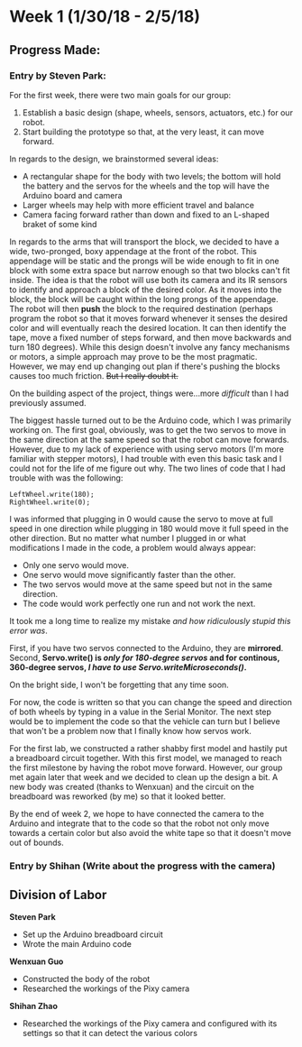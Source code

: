 # Week 1 (1/30/18 - 2/5/18)

## Progress Made:

### Entry by Steven Park:
For the first week, there were two main goals for our group: 
1. Establish a basic design (shape, wheels, sensors, actuators, etc.) for our robot.
2. Start building the prototype so that, at the very least, it can move forward.

In regards to the design, we brainstormed several ideas:
- A rectangular shape for the body with two levels; the bottom will hold the battery and the servos for the wheels and the top will have the Arduino board and camera
- Larger wheels may help with more efficient travel and balance
- Camera facing forward rather than down and fixed to an L-shaped braket of some kind

In regards to the arms that will transport the block, we decided to have a wide, two-pronged, boxy appendage at the front of the robot.
This appendage will be static and the prongs will be wide enough to fit in one block with some extra space but narrow enough so that two blocks can't fit inside.
The idea is that the robot will use both its camera and its IR sensors to identify and approach a block of the desired color.
As it moves into the block, the block will be caught within the long prongs of the appendage. 
The robot will then **push** the block to the required destination (perhaps program the robot so that it moves forward whenever it senses the desired color and will eventually reach the desired location. It can then identify the tape, move a fixed number of steps forward, and then move backwards and turn 180 degrees).
While this design doesn't involve any fancy mechanisms or motors, a simple approach may prove to be the most pragmatic.
However, we may end up changing out plan if there's pushing the blocks causes too much friction. ~~But I really doubt it.~~

On the building aspect of the project, things were...more *difficult* than I had previously assumed.

The biggest hassle turned out to be the Arduino code, which I was primarily working on. 
The first goal, obviously, was to get the two servos to move in the same direction at the same speed so that the robot can move forwards.
However, due to my lack of experience with using servo motors (I'm more familiar with stepper motors), I had trouble with even this basic task and I could not for the life of me figure out why.
The two lines of code that I had trouble with was the following:

```
LeftWheel.write(180);
RightWheel.write(0);
```

I was informed that plugging in 0 would cause the servo to move at full speed in one direction while plugging in 180 would move it full speed in the other direction.
But no matter what number I plugged in or what modifications I made in the code, a problem would always appear:
- Only one servo would move.
- One servo would move significantly faster than the other.
- The two servos would move at the same speed but not in the same direction.
- The code would work perfectly one run and not work the next.

It took me a long time to realize my mistake *and how ridiculously stupid this error was*.

First, if you have two servos connected to the Arduino, they are **mirrored**.
Second, **Servo.write() is _only for 180-degree servos_ and for continous, 360-degree servos, _I have to use Servo.writeMicroseconds()_.**

On the bright side, I won't be forgetting that any time soon.

For now, the code is written so that you can change the speed and direction of both wheels by typing in a value in the Serial Monitor.
The next step would be to implement the code so that the vehicle can turn but I believe that won't be a problem now that I finally know how servos work.

For the first lab, we constructed a rather shabby first model and hastily put a breadboard circuit together.
With this first model, we managed to reach the first milestone by having the robot move forward.
However, our group met again later that week and we decided to clean up the design a bit.
A new body was created (thanks to Wenxuan) and the circuit on the breadboard was reworked (by me) so that it looked better.

By the end of week 2, we hope to have connected the camera to the Arduino and integrate that to the code so that the robot not only move towards a certain color but also avoid the white tape so that it doesn't move out of bounds.


### Entry by Shihan (Write about the progress with the camera)


## Division of Labor
**Steven Park**
- Set up the Arduino breadboard circuit
- Wrote the main Arduino code

**Wenxuan Guo**
- Constructed the body of the robot
- Researched the workings of the Pixy camera

**Shihan Zhao**
- Researched the workings of the Pixy camera and configured with its settings so that it can detect the various colors
